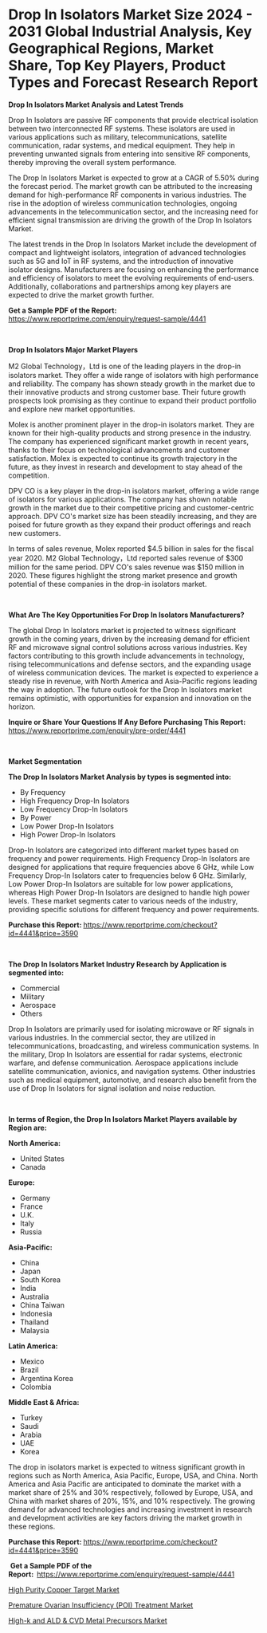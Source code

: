 <p><h1>Drop In Isolators Market Size 2024 - 2031 Global Industrial Analysis, Key Geographical Regions, Market Share, Top Key Players, Product Types and Forecast Research Report</h1></p><p><strong>Drop In Isolators Market Analysis and Latest Trends</strong></p>
<p><p>Drop In Isolators are passive RF components that provide electrical isolation between two interconnected RF systems. These isolators are used in various applications such as military, telecommunications, satellite communication, radar systems, and medical equipment. They help in preventing unwanted signals from entering into sensitive RF components, thereby improving the overall system performance.</p><p>The Drop In Isolators Market is expected to grow at a CAGR of 5.50% during the forecast period. The market growth can be attributed to the increasing demand for high-performance RF components in various industries. The rise in the adoption of wireless communication technologies, ongoing advancements in the telecommunication sector, and the increasing need for efficient signal transmission are driving the growth of the Drop In Isolators Market.</p><p>The latest trends in the Drop In Isolators Market include the development of compact and lightweight isolators, integration of advanced technologies such as 5G and IoT in RF systems, and the introduction of innovative isolator designs. Manufacturers are focusing on enhancing the performance and efficiency of isolators to meet the evolving requirements of end-users. Additionally, collaborations and partnerships among key players are expected to drive the market growth further.</p></p>
<p><strong>Get a Sample PDF of the Report:&nbsp;</strong> <a href="https://www.reportprime.com/enquiry/request-sample/4441">https://www.reportprime.com/enquiry/request-sample/4441</a></p>
<p>&nbsp;</p>
<p><strong>Drop In Isolators Major Market Players</strong></p>
<p><p>M2 Global Technology，Ltd is one of the leading players in the drop-in isolators market. They offer a wide range of isolators with high performance and reliability. The company has shown steady growth in the market due to their innovative products and strong customer base. Their future growth prospects look promising as they continue to expand their product portfolio and explore new market opportunities.</p><p>Molex is another prominent player in the drop-in isolators market. They are known for their high-quality products and strong presence in the industry. The company has experienced significant market growth in recent years, thanks to their focus on technological advancements and customer satisfaction. Molex is expected to continue its growth trajectory in the future, as they invest in research and development to stay ahead of the competition.</p><p>DPV CO is a key player in the drop-in isolators market, offering a wide range of isolators for various applications. The company has shown notable growth in the market due to their competitive pricing and customer-centric approach. DPV CO's market size has been steadily increasing, and they are poised for future growth as they expand their product offerings and reach new customers.</p><p>In terms of sales revenue, Molex reported $4.5 billion in sales for the fiscal year 2020. M2 Global Technology，Ltd reported sales revenue of $300 million for the same period. DPV CO's sales revenue was $150 million in 2020. These figures highlight the strong market presence and growth potential of these companies in the drop-in isolators market.</p></p>
<p>&nbsp;</p>
<p><strong>What Are The Key Opportunities For Drop In Isolators Manufacturers?</strong></p>
<p><p>The global Drop In Isolators market is projected to witness significant growth in the coming years, driven by the increasing demand for efficient RF and microwave signal control solutions across various industries. Key factors contributing to this growth include advancements in technology, rising telecommunications and defense sectors, and the expanding usage of wireless communication devices. The market is expected to experience a steady rise in revenue, with North America and Asia-Pacific regions leading the way in adoption. The future outlook for the Drop In Isolators market remains optimistic, with opportunities for expansion and innovation on the horizon.</p></p>
<p><strong>Inquire or Share Your Questions If Any Before Purchasing This Report:</strong> <a href="https://www.reportprime.com/enquiry/pre-order/4441">https://www.reportprime.com/enquiry/pre-order/4441</a></p>
<p>&nbsp;</p>
<p><strong>Market Segmentation</strong></p>
<p><strong>The Drop In Isolators Market Analysis by types is segmented into:</strong></p>
<p><ul><li>By Frequency</li><li>High Frequency Drop-In Isolators</li><li>Low Frequency Drop-In Isolators</li><li>By Power</li><li>Low Power Drop-In Isolators</li><li>High Power Drop-In Isolators</li></ul></p>
<p><p>Drop-In Isolators are categorized into different market types based on frequency and power requirements. High Frequency Drop-In Isolators are designed for applications that require frequencies above 6 GHz, while Low Frequency Drop-In Isolators cater to frequencies below 6 GHz. Similarly, Low Power Drop-In Isolators are suitable for low power applications, whereas High Power Drop-In Isolators are designed to handle high power levels. These market segments cater to various needs of the industry, providing specific solutions for different frequency and power requirements.</p></p>
<p><strong>Purchase this Report:&nbsp;</strong><a href="https://www.reportprime.com/checkout?id=4441&price=3590">https://www.reportprime.com/checkout?id=4441&price=3590</a></p>
<p>&nbsp;</p>
<p><strong>The Drop In Isolators Market Industry Research by Application is segmented into:</strong></p>
<p><ul><li>Commercial</li><li>Military</li><li>Aerospace</li><li>Others</li></ul></p>
<p><p>Drop In Isolators are primarily used for isolating microwave or RF signals in various industries. In the commercial sector, they are utilized in telecommunications, broadcasting, and wireless communication systems. In the military, Drop In Isolators are essential for radar systems, electronic warfare, and defense communication. Aerospace applications include satellite communication, avionics, and navigation systems. Other industries such as medical equipment, automotive, and research also benefit from the use of Drop In Isolators for signal isolation and noise reduction.</p></p>
<p>&nbsp;</p>
<p><strong>In terms of Region, the Drop In Isolators Market Players available by Region are:</strong></p>
<p>
    <p> <strong> North America: </strong>
        <ul>
            <li>United States</li>
            <li>Canada</li>
        </ul>
        </p> 
    <p> <strong> Europe: </strong>
        <ul>
            <li>Germany</li>
            <li>France</li>
            <li>U.K.</li>
            <li>Italy</li>
            <li>Russia</li>
        </ul>
        </p> 
    <p> <strong> Asia-Pacific: </strong>
        <ul>
            <li>China</li>
            <li>Japan</li>
            <li>South Korea</li>
            <li>India</li>
            <li>Australia</li>
            <li>China Taiwan</li>
            <li>Indonesia</li>
            <li>Thailand</li>
            <li>Malaysia</li>
        </ul>
        </p> 
    <p> <strong> Latin America: </strong>
        <ul>
            <li>Mexico</li>
            <li>Brazil</li>
            <li>Argentina Korea</li>
            <li>Colombia</li>
        </ul>
        </p> 
    <p> <strong> Middle East & Africa: </strong>
        <ul>
            <li>Turkey</li>
            <li>Saudi</li>
            <li>Arabia</li>
            <li>UAE</li>
            <li>Korea</li>
        </ul>
    </p>
    </p>
<p><p>The drop in isolators market is expected to witness significant growth in regions such as North America, Asia Pacific, Europe, USA, and China. North America and Asia Pacific are anticipated to dominate the market with a market share of 25% and 30% respectively, followed by Europe, USA, and China with market shares of 20%, 15%, and 10% respectively. The growing demand for advanced technologies and increasing investment in research and development activities are key factors driving the market growth in these regions.</p></p>
<p><strong>Purchase this Report: </strong><a href="https://www.reportprime.com/checkout?id=4441&price=3590">https://www.reportprime.com/checkout?id=4441&price=3590</a></p>
<p>&nbsp;<strong>Get a Sample PDF of the Report:&nbsp;&nbsp;</strong><a href="https://www.reportprime.com/enquiry/request-sample/4441">https://www.reportprime.com/enquiry/request-sample/4441</a></p>
<p><strong></strong></p>
<p><p><a href="https://www.linkedin.com/pulse/high-purity-copper-target-market-research-report-key-successful-ula0e?trackingId=7ZT07uAMgf9sWrrIjmZQRw%3D%3D">High Purity Copper Target Market</a></p><p><a href="https://www.linkedin.com/pulse/premature-ovarian-insufficiency-poi-treatment-market-analysis-no1ye?trackingId=afGS0C9DniCCqNBg2uHrDw%3D%3D">Premature Ovarian Insufficiency (POI) Treatment Market</a></p><p><a href="https://www.linkedin.com/pulse/high-k-ald-amp-cvd-metal-precursors-market-research-report-row7e?trackingId=5QARsspQHQdAdF5IZIXJrQ%3D%3D">High-k and ALD & CVD Metal Precursors Market</a></p></p>